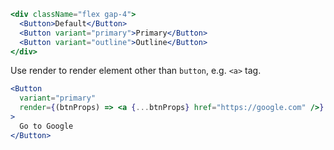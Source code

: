 ```jsx
<div className="flex gap-4">
  <Button>Default</Button>
  <Button variant="primary">Primary</Button>
  <Button variant="outline">Outline</Button>
</div>
```

Use render to render element other than `button`, e.g. `<a>` tag.

```jsx
<Button
  variant="primary"
  render={(btnProps) => <a {...btnProps} href="https://google.com" />}
>
  Go to Google
</Button>
```
